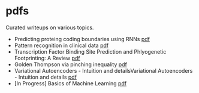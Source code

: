 # pdfs

Curated writeups on various topics.

-   Predicting proteing coding boundaries using RNNs
    [pdf](./docs/rnn-cds-2017.pdf)
-   Pattern recognition in clinical data
    [pdf](./docs/pricd_masters_thesis.pdf)
-   Transcription Factor Binding Site Prediction and Phlyogenetic
    Footprinting: A Review
    [pdf](./docs/tfbs_prediction_and_phylogenetic_footprinting.pdf)
-   Golden Thompson via pinching
    inequality [pdf](./docs/Goldon_Thompson_Inequality_via_Pinching_Inequality.pdf)
-   Variational Autoencoders - Intuition and detailsVariational
    Autoencoders - Intuition and details [pdf](./docs/autoencoders.pdf)
-   \[In Progress\] Basics of Machine Learning
    [pdf](./docs/Machine_Learning_Basics.pdf)
